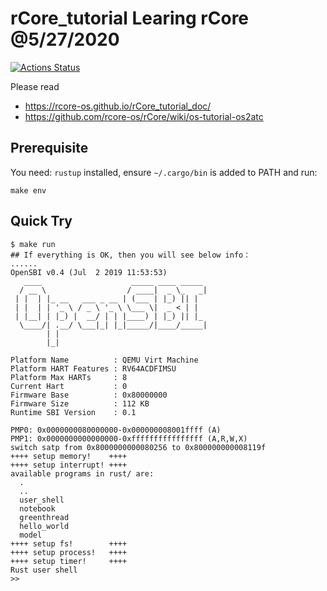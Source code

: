 # rCore_tutorial Learing rCore @5/27/2020

[![Actions Status](https://github.com/rcore-os/rCore_tutorial/workflows/CI/badge.svg)](https://github.com/rcore-os/rCore_tutorial/actions)

Please read
- https://rcore-os.github.io/rCore_tutorial_doc/
- https://github.com/rcore-os/rCore/wiki/os-tutorial-os2atc

## Prerequisite

You need: `rustup` installed, ensure `~/.cargo/bin` is added to PATH and run:

```shell
make env
```

## Quick Try

```shell
$ make run
## If everything is OK, then you will see below info：
......
OpenSBI v0.4 (Jul  2 2019 11:53:53)
   ____                    _____ ____ _____
  / __ \                  / ____|  _ \_   _|
 | |  | |_ __   ___ _ __ | (___ | |_) || |
 | |  | | '_ \ / _ \ '_ \ \___ \|  _ < | |
 | |__| | |_) |  __/ | | |____) | |_) || |_
  \____/| .__/ \___|_| |_|_____/|____/_____|
        | |
        |_|

Platform Name          : QEMU Virt Machine
Platform HART Features : RV64ACDFIMSU
Platform Max HARTs     : 8
Current Hart           : 0
Firmware Base          : 0x80000000
Firmware Size          : 112 KB
Runtime SBI Version    : 0.1

PMP0: 0x0000000080000000-0x000000008001ffff (A)
PMP1: 0x0000000000000000-0xffffffffffffffff (A,R,W,X)
switch satp from 0x8000000000080256 to 0x800000000008119f
++++ setup memory!    ++++
++++ setup interrupt! ++++
available programs in rust/ are:
  .
  ..
  user_shell
  notebook
  greenthread
  hello_world
  model
++++ setup fs!        ++++
++++ setup process!   ++++
++++ setup timer!     ++++
Rust user shell
>>
```
